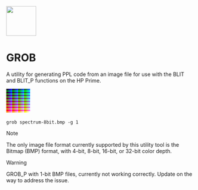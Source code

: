 <img src="../../../Insoft-UK/blob/main/assets/logo.svg" width="80" height="80" />

# GROB
A utility for generating PPL code from an image file for use with the BLIT and BLIT_P functions on the HP Prime.

<img width="64" height="64" src="https://github.com/Insoft-UK/GROB/blob/main/assets/spectrum-8bit.png" >

```
grob spectrum-8bit.bmp -g 1
```

> [!NOTE]
The only image file format currently supported by this utility tool is the Bitmap (BMP) format, with 4-bit, 8-bit, 16-bit, or 32-bit color depth.

> [!WARNING]
> GROB_P with 1-bit BMP files, currently not working correctly.  Update on the way to address the issue.
